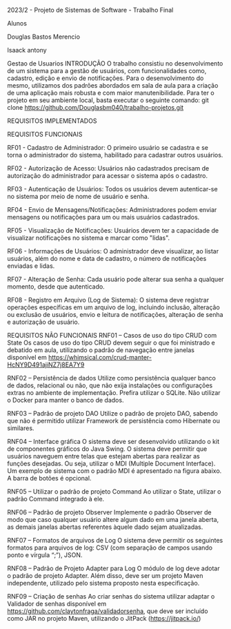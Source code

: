 2023/2 - Projeto de Sistemas de Software - Trabalho Final

Alunos

Douglas Bastos Merencio

Isaack antony

Gestao de Usuarios
INTRODUÇÃO
O trabalho consistiu no desenvolvimento de um sistema para a gestão de usuários, com funcionalidades como, cadastro, edição e envio de notificações.
Para o desenvolvimento do mesmo, utilizamos dos padrões abordados em sala de aula para a criação de uma aplicação mais robusta e com maior manutenibilidade.
Para ter o projeto em seu ambiente local, basta executar o seguinte comando:
git clone https://github.com/Douglasbm040/trabalho-projetos.git

REQUISITOS IMPLEMENTADOS

REQUISITOS FUNCIONAIS

RF01 - Cadastro de Administrador:
O primeiro usuário se cadastra e se torna o administrador do sistema, habilitado para cadastrar outros usuários.

RF02 - Autorização de Acesso:
Usuários não cadastrados precisam de autorização do administrador para acessar o sistema após o cadastro.

RF03 - Autenticação de Usuários:
Todos os usuários devem autenticar-se no sistema por meio de nome de usuário e senha.

RF04 - Envio de Mensagens/Notificações:
Administradores podem enviar mensagens ou notificações para um ou mais usuários cadastrados.

RF05 - Visualização de Notificações:
Usuários devem ter a capacidade de visualizar notificações no sistema e marcar como "lidas".

RF06 - Informações de Usuários:
O administrador deve visualizar, ao listar usuários, além do nome e data de cadastro, o número de notificações enviadas e lidas.

RF07 - Alteração de Senha:
Cada usuário pode alterar sua senha a qualquer momento, desde que autenticado.

RF08 - Registro em Arquivo (Log de Sistema):
O sistema deve registrar operações específicas em um arquivo de log, incluindo inclusão, alteração ou exclusão de usuários, envio e leitura de notificações, alteração de senha e autorização de usuário.

REQUISITOS NÃO FUNCIONAIS
RNF01 – Casos de uso do tipo CRUD com State
Os casos de uso do tipo CRUD devem seguir o que foi ministrado e debatido em aula, utilizando o padrão de navegação entre janelas disponível em https://whimsical.com/crud-manter-HcNY9D491ajiNZ7j8EA7Y9

RNF02 – Persistência de dados
Utilize como persistência qualquer banco de dados, relacional ou não, que não exija instalações ou configurações extras no ambiente de implementação. Prefira utilizar o SQLite. Não utilizar o Docker para manter o banco de dados.

RNF03 – Padrão de projeto DAO
Utilize o padrão de projeto DAO, sabendo que não é permitido utilizar Framework de persistência como Hibernate ou similares.

RNF04 – Interface gráfica
O sistema deve ser desenvolvido utilizando o kit de componentes gráficos do Java Swing. O sistema deve permitir que usuários naveguem entre telas que estejam abertas para realizar as funções desejadas. Ou seja, utilizar o MDI (Multiple Document Interface). Um exemplo de sistema com o padrão MDI é apresentado na figura abaixo. A barra de botões é opcional.

RNF05 – Utilizar o padrão de projeto Command
Ao utilizar o State, utilizar o padrão Command integrado à ele.

RNF06 – Padrão de projeto Observer
Implemente o padrão Observer de modo que caso qualquer usuário altere algum dado em uma janela aberta, as demais janelas abertas referentes àquele dado sejam atualizadas.

RNF07 – Formatos de arquivos de Log
O sistema deve permitir os seguintes formatos para arquivos de log: CSV (com separação de campos usando ponto e vírgula “;”), JSON.

RNF08 – Padrão de Projeto Adapter para Log
O módulo de log deve adotar o padrão de projeto Adapter. Além disso, deve ser um projeto Maven independente, utilizado pelo sistema proposto nesta especificação.

RNF09 – Criação de senhas
Ao criar senhas do sistema utilizar adaptar o Validador de senhas disponível em https://github.com/claytonfraga/validadorsenha, que deve ser incluído como JAR no projeto Maven, utilizando o JitPack (https://jitpack.io/)
